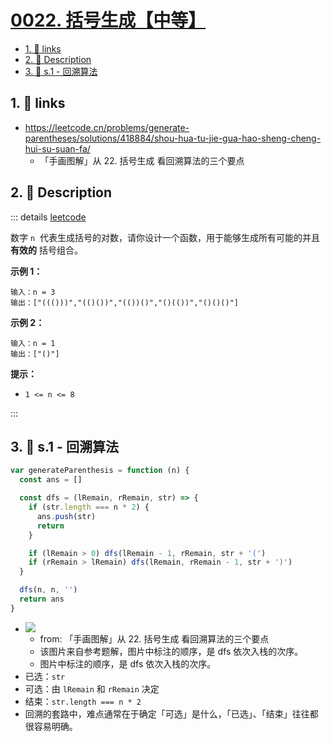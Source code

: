 # [0022. 括号生成【中等】](https://github.com/tnotesjs/TNotes.leetcode/tree/main/notes/0022.%20%E6%8B%AC%E5%8F%B7%E7%94%9F%E6%88%90%E3%80%90%E4%B8%AD%E7%AD%89%E3%80%91)

<!-- region:toc -->

- [1. 🔗 links](#1--links)
- [2. 📝 Description](#2--description)
- [3. 🎯 s.1 - 回溯算法](#3--s1---回溯算法)

<!-- endregion:toc -->

## 1. 🔗 links

- https://leetcode.cn/problems/generate-parentheses/solutions/418884/shou-hua-tu-jie-gua-hao-sheng-cheng-hui-su-suan-fa/
  - 「手画图解」从 22. 括号生成 看回溯算法的三个要点

## 2. 📝 Description

::: details [leetcode](https://leetcode.cn/problems/generate-parentheses/)

数字 `n`  代表生成括号的对数，请你设计一个函数，用于能够生成所有可能的并且 **有效的** 括号组合。

**示例 1：**

```
输入：n = 3
输出：["((()))","(()())","(())()","()(())","()()()"]
```

**示例 2：**

```
输入：n = 1
输出：["()"]
```

**提示：**

- `1 <= n <= 8`

:::

## 3. 🎯 s.1 - 回溯算法

```js
var generateParenthesis = function (n) {
  const ans = []

  const dfs = (lRemain, rRemain, str) => {
    if (str.length === n * 2) {
      ans.push(str)
      return
    }

    if (lRemain > 0) dfs(lRemain - 1, rRemain, str + '(')
    if (rRemain > lRemain) dfs(lRemain, rRemain - 1, str + ')')
  }

  dfs(n, n, '')
  return ans
}
```

- ![](https://cdn.jsdelivr.net/gh/tnotesjs/imgs@main/2024-10-27-00-17-34.png)
  - from: 「手画图解」从 22. 括号生成 看回溯算法的三个要点
  - 该图片来自参考题解，图片中标注的顺序，是 dfs 依次入栈的次序。
  - 图片中标注的顺序，是 dfs 依次入栈的次序。
- 已选：`str`
- 可选：由 `lRemain` 和 `rRemain` 决定
- 结束：`str.length === n * 2`
- 回溯的套路中，难点通常在于确定「可选」是什么，「已选」、「结束」往往都很容易明确。
